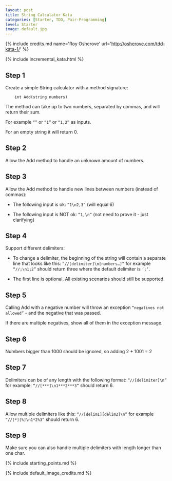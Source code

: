 ```yaml
---
layout: post
title: String Calculator Kata
categories: [Starter, TDD, Pair-Programming]
level: Starter
image: default.jpg
---
```


{% include credits.md name='Roy Osherove' url='http://osherove.com/tdd-kata-1/' %}

{% include incremental_kata.html %}

## Step 1

Create a simple String calculator with a method signature:

```
    int Add(string numbers)
```

The method can take up to two numbers, separated by commas, and will return their sum. 

For example `“”` or `“1”` or `“1,2”` as inputs.

For an empty string it will return 0.

## Step 2

Allow the Add method to handle an unknown amount of numbers.

## Step 3

Allow the Add method to handle new lines between numbers (instead of commas):

* The following input is ok: `“1\n2,3”` (will equal 6)

* The following input is NOT ok: `“1,\n”` (not need to prove it - just clarifying)

## Step 4

Support different delimiters:

* To change a delimiter, the beginning of the string will contain a separate line that looks like this: `“//[delimiter]\n[numbers…]”` for example `“//;\n1;2”` should return three where the default delimiter is `‘;’`.

* The first line is optional. All existing scenarios should still be supported.

## Step 5

Calling Add with a negative number will throw an exception `“negatives not allowed”` - and the negative that was passed. 

If there are multiple negatives, show all of them in the exception message.

## Step 6

Numbers bigger than 1000 should be ignored, so adding 2 + 1001 = 2

## Step 7

Delimiters can be of any length with the following format: `“//[delimiter]\n”` for example: `“//[***]\n1***2***3”` should return 6.

## Step 8

Allow multiple delimiters like this: `“//[delim1][delim2]\n”` for example `“//[*][%]\n1*2%3”` should return 6.

## Step 9

Make sure you can also handle multiple delimiters with length longer than one char.

{% include starting_points.md %}

{% include default_image_credits.md %}
